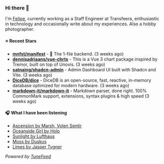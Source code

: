 ### Hi there 👋

I'm [Felipe](https://felipevm.com), currently working as a Staff Engineer at Transfeera, enthusiastic in technology and occasionally write about my experiences. Also a hobby photographer.

#### ⭐ Recent Stars
- **[mnfst/manifest](https://github.com/mnfst/manifest)** - 🦚 The 1-file backend.  (3 weeks ago)
- **[dennisadriaans/vue-chrts](https://github.com/dennisadriaans/vue-chrts)** - This is a Vue 3 chart package inspired by Tremor, built on top of Unovis. (3 weeks ago)
- **[satnaing/shadcn-admin](https://github.com/satnaing/shadcn-admin)** - Admin Dashboard UI built with Shadcn and Vite. (3 weeks ago)
- **[DiceDB/dice](https://github.com/DiceDB/dice)** - DiceDB is an open-source, fast, reactive, in-memory database optimized for modern hardware. (3 weeks ago)
- **[markdown-it/markdown-it](https://github.com/markdown-it/markdown-it)** - Markdown parser, done right. 100% CommonMark support, extensions, syntax plugins &amp; high speed (3 weeks ago)

#### 🎧 What I have been listening
- [Ascension by Marsh, Volen Sentir](https://open.spotify.com/track/6Gi53jMV1JLVFYOS2iywxA)
- [Oceanside Girl by Holo](https://open.spotify.com/track/5wILnj9sHZqmi0IKNQrgil)
- [Sunlight by Lufthaus](https://open.spotify.com/track/595M3e9mqepEd19NGVEABi)
- [Moss by Duskus](https://open.spotify.com/track/2OVo7I9IuGruvsOj83jvtQ)
- [Limes by Jasper Tygner](https://open.spotify.com/track/7Fk3cnNt5gzDevwKx5YSlR)

_Powered by [TuneFeed](https://tunefeed.app?ref=github.com)_
